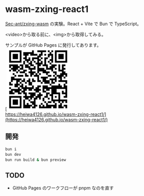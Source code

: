 # wasm-zxing-react1

[Sec-ant/zxing-wasm](https://github.com/Sec-ant/zxing-wasm) の実験。React + Vite で Bun で TypeScript。

\<video\>から取る前に、\<img\>から取得してみる。

サンプルが GitHub Pages に発行してあります。  
[<img src="docs/imgs/ghpages.svg" width="200" height="200" alt="for mobile device"><br>https://heiwa4126.github.io/wasm-zxing-react1/](https://heiwa4126.github.io/wasm-zxing-react1/)

## 開発

```bash
bun i
bun dev
bun run build & bun preview
```

## TODO

- GitHub Pages のワークフローが pnpm なのを直す
